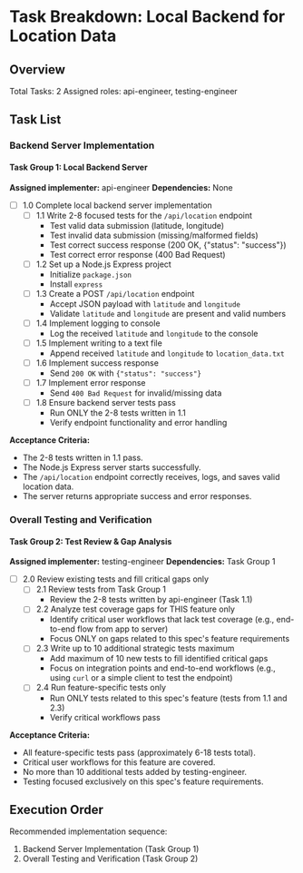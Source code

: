 # Task Breakdown: Local Backend for Location Data

## Overview
Total Tasks: 2
Assigned roles: api-engineer, testing-engineer

## Task List

### Backend Server Implementation

#### Task Group 1: Local Backend Server
**Assigned implementer:** api-engineer
**Dependencies:** None

- [ ] 1.0 Complete local backend server implementation
  - [ ] 1.1 Write 2-8 focused tests for the `/api/location` endpoint
    - Test valid data submission (latitude, longitude)
    - Test invalid data submission (missing/malformed fields)
    - Test correct success response (200 OK, {"status": "success"})
    - Test correct error response (400 Bad Request)
  - [ ] 1.2 Set up a Node.js Express project
    - Initialize `package.json`
    - Install `express`
  - [ ] 1.3 Create a POST `/api/location` endpoint
    - Accept JSON payload with `latitude` and `longitude`
    - Validate `latitude` and `longitude` are present and valid numbers
  - [ ] 1.4 Implement logging to console
    - Log the received `latitude` and `longitude` to the console
  - [ ] 1.5 Implement writing to a text file
    - Append received `latitude` and `longitude` to `location_data.txt`
  - [ ] 1.6 Implement success response
    - Send `200 OK` with `{"status": "success"}`
  - [ ] 1.7 Implement error response
    - Send `400 Bad Request` for invalid/missing data
  - [ ] 1.8 Ensure backend server tests pass
    - Run ONLY the 2-8 tests written in 1.1
    - Verify endpoint functionality and error handling

**Acceptance Criteria:**
- The 2-8 tests written in 1.1 pass.
- The Node.js Express server starts successfully.
- The `/api/location` endpoint correctly receives, logs, and saves valid location data.
- The server returns appropriate success and error responses.

### Overall Testing and Verification

#### Task Group 2: Test Review & Gap Analysis
**Assigned implementer:** testing-engineer
**Dependencies:** Task Group 1

- [ ] 2.0 Review existing tests and fill critical gaps only
  - [ ] 2.1 Review tests from Task Group 1
    - Review the 2-8 tests written by api-engineer (Task 1.1)
  - [ ] 2.2 Analyze test coverage gaps for THIS feature only
    - Identify critical user workflows that lack test coverage (e.g., end-to-end flow from app to server)
    - Focus ONLY on gaps related to this spec's feature requirements
  - [ ] 2.3 Write up to 10 additional strategic tests maximum
    - Add maximum of 10 new tests to fill identified critical gaps
    - Focus on integration points and end-to-end workflows (e.g., using `curl` or a simple client to test the endpoint)
  - [ ] 2.4 Run feature-specific tests only
    - Run ONLY tests related to this spec's feature (tests from 1.1 and 2.3)
    - Verify critical workflows pass

**Acceptance Criteria:**
- All feature-specific tests pass (approximately 6-18 tests total).
- Critical user workflows for this feature are covered.
- No more than 10 additional tests added by testing-engineer.
- Testing focused exclusively on this spec's feature requirements.

## Execution Order

Recommended implementation sequence:
1. Backend Server Implementation (Task Group 1)
2. Overall Testing and Verification (Task Group 2)
